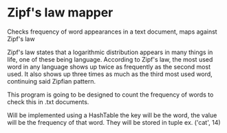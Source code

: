 # Zipf's law mapper
Checks frequency of word appearances in a text document, maps against Zipf's law

Zipf's law states that a logarithmic distribution appears in many things in life, one of these being language.
According to Zipf's law, the most used word in any language shows up twice as frequently as the second most used. 
It also shows up three times as much as the third most used word, continuing said Zipfian pattern. 

This program is going to be designed to count the frequency of words to check this in .txt documents.

Will be implemented using a HashTable
the key will be the word, the value will be the frequency of that word. They will be stored in tuple
ex. ('cat', 14)
